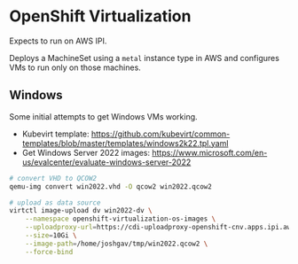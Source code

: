 # OpenShift Virtualization

Expects to run on AWS IPI.

Deploys a MachineSet using a `metal` instance type in AWS and configures VMs to run only on those machines.

## Windows

Some initial attempts to get Windows VMs working.

- Kubevirt template: <https://github.com/kubevirt/common-templates/blob/master/templates/windows2k22.tpl.yaml>
- Get Windows Server 2022 images: <https://www.microsoft.com/en-us/evalcenter/evaluate-windows-server-2022>

```bash
# convert VHD to QCOW2
qemu-img convert win2022.vhd -O qcow2 win2022.qcow2

# upload as data source
virtctl image-upload dv win2022-dv \
    --namespace openshift-virtualization-os-images \
    --uploadproxy-url=https://cdi-uploadproxy-openshift-cnv.apps.ipi.aws.joshgav.com/ \
    --size=10Gi \
    --image-path=/home/joshgav/tmp/win2022.qcow2 \
    --force-bind
```